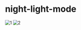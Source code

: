 # night-light-mode


![1](https://user-images.githubusercontent.com/56879548/221031444-66b7628b-ddd2-4b3d-88d3-786c98294f11.jpg)
![2](https://user-images.githubusercontent.com/56879548/221031452-3787c662-83d3-4826-886f-b78da2af8658.jpg)
